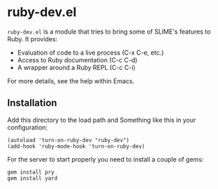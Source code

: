 ruby-dev.el
===========

`ruby-dev.el` is a module that tries to bring some of SLIME's features to
Ruby. It provides:

  - Evaluation of code to a live process (C-x C-e, etc.)
  - Access to Ruby documentation (C-c C-d)
  - A wrapper around a Ruby REPL (C-c C-i)

For more details, see the help within Emacs.

Installation
------------

Add this directory to the load path and Something like this in your
configuration:

    (autoload 'turn-on-ruby-dev "ruby-dev")
    (add-hook 'ruby-mode-hook 'turn-on-ruby-dev)

For the server to start properly you need to install a couple of gems:

    gem install pry
    gem install yard
